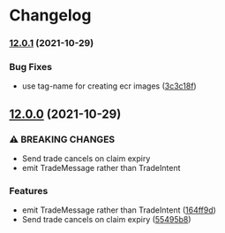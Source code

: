 # Changelog

### [12.0.1](https://www.github.com/Overmuse/order-manager/compare/v12.0.0...v12.0.1) (2021-10-29)


### Bug Fixes

* use tag-name for creating ecr images ([3c3c18f](https://www.github.com/Overmuse/order-manager/commit/3c3c18f01611deb9305ee359046a08c92eef3071))

## [12.0.0](https://www.github.com/Overmuse/order-manager/compare/v11.3.1...v12.0.0) (2021-10-29)


### ⚠ BREAKING CHANGES

* Send trade cancels on claim expiry
* emit TradeMessage rather than TradeIntent

### Features

* emit TradeMessage rather than TradeIntent ([164ff9d](https://www.github.com/Overmuse/order-manager/commit/164ff9d9c159a12dc19e52142ebd637dc9bd0189))
* Send trade cancels on claim expiry ([55495b8](https://www.github.com/Overmuse/order-manager/commit/55495b816aebc3cda5c331550a0d9d1571299dc1))
